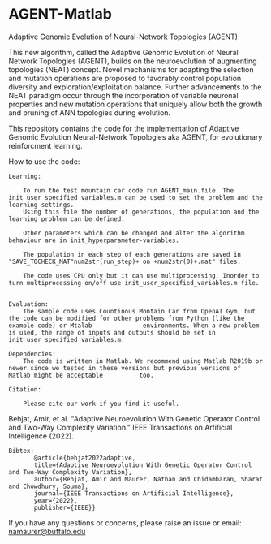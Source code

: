 # AGENT-Matlab

Adaptive Genomic Evolution of Neural-Network Topologies (AGENT)

This new algorithm, called the Adaptive Genomic Evolution of Neural Network Topologies (AGENT), builds on the neuroevolution of augmenting topologies (NEAT) concept. Novel mechanisms for adapting the selection and mutation operations are proposed to favorably control population diversity and exploration/exploitation balance.
Further advancements to the NEAT paradigm occur through the incorporation of variable neuronal properties and new mutation operations that uniquely allow both the growth and pruning of ANN topologies during evolution. 

This repository contains the code for the implementation of Adaptive Genomic Evolution Neural-Network Topologies aka AGENT, for evolutionary reinforcment learning. 

How to use the code:

    Learning:
    
        To run the test mountain car code run AGENT_main.file. The init_user_specified_variables.m can be used to set the problem and the learning settings.
        Using this file the number of generations, the population and the learning problem can be defined.
        
        Other parameters which can be changed and alter the algorithm behaviour are in init_hyperparameter-variables.
        
        The population in each step of each generations are saved in  "SAVE_TOCHECK_MAT"num2str(run_step)+ on +num2str(0)+.mat" files.
        
        The code uses CPU only but it can use multiprocessing. Inorder to turn multiprocessing on/off use init_user_specified_variables.m file.
               

    Evaluation:
        The sample code uses Countinous Montain Car from OpenAI Gym, but the code can be modified for other problems from Python (like the example code) or Mtalab              environments. When a new problem is used, the range of inputs and outputs should be set in init_user_specified_variables.m.

    Dependencies:
        The code is written in Matlab. We recommend using Matlab R2019b or newer since we tested in these versions but previous versions of Matlab might be acceptable          too. 

    Citation:

        Please cite our work if you find it useful.
Behjat, Amir, et al. "Adaptive Neuroevolution With Genetic Operator Control and Two-Way Complexity Variation." IEEE Transactions on Artificial Intelligence (2022).

    
    Bibtex: 
           @article{behjat2022adaptive,
           title={Adaptive Neuroevolution With Genetic Operator Control and Two-Way Complexity Variation},
           author={Behjat, Amir and Maurer, Nathan and Chidambaran, Sharat and Chowdhury, Souma},
           journal={IEEE Transactions on Artificial Intelligence},
           year={2022},
           publisher={IEEE}}


If you have any questions or concerns, please raise an issue or email: namaurer@buffalo.edu
                
                
